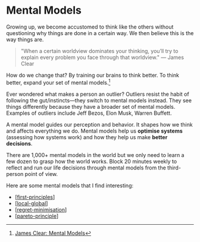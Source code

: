 # Mental Models

Growing up, we become accustomed to think like the others without questioning why things are done in a certain way. We then believe this is the way things are.

> "When a certain worldview dominates your thinking, you’ll try to explain every problem you face through that worldview." — James Clear

How do we change that? By training our brains to think better. To think better, expand your set of mental models.[^s1] 

Ever wondered what makes a person an outlier? Outliers resist the habit of following the gut/instincts—they switch to mental models instead. They see things differently because they have a broader set of mental models. Examples of outliers include Jeff Bezos, Elon Musk, Warren Buffett.

A mental model guides our perception and behavior. It shapes how we think and affects everything we do. Mental models help us **optimise systems** (assessing how systems work) and how they help us make **better decisions**.

There are 1,000+ mental models in the world but we only need to learn a few dozen to grasp how the world works. Block 20 minutes weekly to reflect and run our life decisions through mental models from the third-person point of view.

Here are some mental models that I find interesting:
- [[first-principles]]
- [[local-global]]
- [[regret-minimisation]]
- [[pareto-principle]]

[^s1]: [James Clear: Mental Models](https://jamesclear.com/mental-models)

[//begin]: # "Autogenerated link references for markdown compatibility"
[first-principles]: mental-models/first-principles "First Principles"
[local-global]: mental-models/local-global "Local or Global"
[regret-minimisation]: mental-models/regret-minimisation "Regret Minimisation"
[pareto-principle]: pareto-principle "Pareto Principle"
[//end]: # "Autogenerated link references"